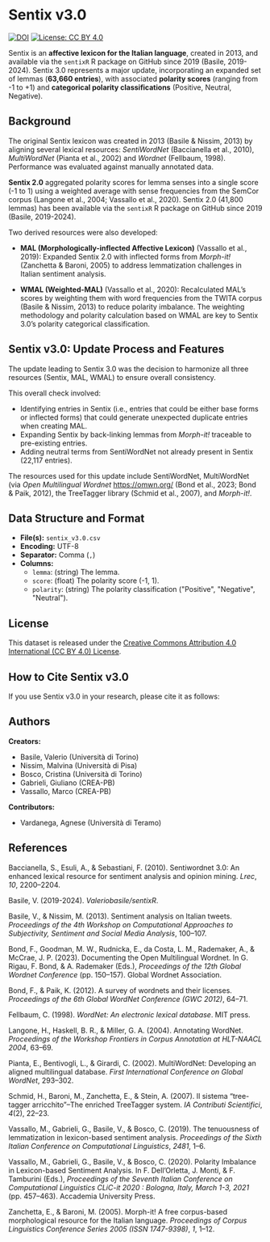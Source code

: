 # Sentix v3.0

[![DOI](https://zenodo.org/badge/DOI/YOUR_ZENODO_DOI.svg)](https://doi.org/YOUR_ZENODO_DOI) [![License: CC BY 4.0](https://img.shields.io/badge/License-CC%20BY%204.0-lightgrey.svg)](https://creativecommons.org/licenses/by/4.0/)


Sentix is an **affective lexicon for the Italian language**, created in 2013, and available via the `sentixR` R package on GitHub since 2019 (Basile, 2019-2024). Sentix 3.0 represents a major update, incorporating an expanded set of lemmas (**63,660 entries**), with associated **polarity scores** (ranging from -1 to +1) and **categorical polarity classifications** (Positive, Neutral, Negative).

## Background

The original Sentix lexicon was created in 2013 (Basile & Nissim, 2013) by aligning several lexical resources: *SentiWordNet* (Baccianella et al., 2010), *MultiWordNet* (Pianta et al., 2002) and *Wordnet* (Fellbaum, 1998). Performance was evaluated against manually annotated data.

**Sentix 2.0** aggregated polarity scores for lemma senses into a single score (-1 to 1) using a weighted average with sense frequencies from the SemCor corpus (Langone et al., 2004; Vassallo et al., 2020). Sentix 2.0 (41,800 lemmas) has been available via the `sentixR` R package on GitHub since 2019 (Basile, 2019-2024).

Two derived resources were also developed:

- **MAL (Morphologically-inflected Affective Lexicon)** (Vassallo et al., 2019): Expanded Sentix 2.0 with inflected forms from *Morph-it!* (Zanchetta & Baroni, 2005) to address lemmatization challenges in Italian sentiment analysis.

- **WMAL (Weighted-MAL)** (Vassallo et al., 2020): Recalculated MAL’s scores by weighting them with word frequencies from the TWITA corpus (Basile & Nissim, 2013) to reduce polarity imbalance. The weighting methodology and polarity calculation based on WMAL are key to Sentix 3.0’s polarity categorical classification.

## Sentix v3.0: Update Process and Features

The update leading to Sentix 3.0 was the decision to harmonize all three resources (Sentix, MAL, WMAL) to ensure overall consistency.

This overall check involved:
* Identifying entries in Sentix (i.e., entries that could be either base forms or inflected forms) that could generate unexpected duplicate entries when creating MAL.
* Expanding Sentix by back-linking lemmas from *Morph-it!* traceable to pre-existing entries.
* Adding neutral terms from SentiWordNet not already present in Sentix (22,117 entries).

The resources used for this update include SentiWordNet, MultiWordNet (via *Open Multilingual Wordnet* <https://omwn.org/> (Bond et al., 2023; Bond & Paik, 2012), the TreeTagger library (Schmid et al., 2007), and *Morph-it!*.

## Data Structure and Format

* **File(s):** `sentix_v3.0.csv`
* **Encoding:** UTF-8
* **Separator:** Comma (`,`)
* **Columns:**
    * `lemma`: (string) The lemma.
    * `score`: (float) The polarity score (-1, 1).
    * `polarity`: (string) The polarity classification ("Positive", "Negative", "Neutral").


## License

This dataset is released under the [Creative Commons Attribution 4.0 International (CC BY 4.0) License](https://creativecommons.org/licenses/by/4.0/).

## How to Cite Sentix v3.0

If you use Sentix v3.0 in your research, please cite it as follows:



## Authors 

**Creators:**
* Basile, Valerio (Università di Torino)
* Nissim, Malvina (Università di Pisa)
* Bosco, Cristina (Università di Torino)
* Gabrieli, Giuliano (CREA-PB)
* Vassallo, Marco (CREA-PB)

**Contributors:**
* Vardanega, Agnese (Università di Teramo)



## References

Baccianella, S., Esuli, A., & Sebastiani, F. (2010). Sentiwordnet 3.0: An enhanced lexical resource for sentiment analysis and opinion mining. *Lrec*, *10*, 2200–2204.

Basile, V. (2019-2024). *Valeriobasile/sentixR*.

Basile, V., & Nissim, M. (2013). Sentiment analysis on Italian tweets. *Proceedings of the 4th Workshop on Computational Approaches to Subjectivity, Sentiment and Social Media Analysis*, 100–107.

Bond, F., Goodman, M. W., Rudnicka, E., da Costa, L. M., Rademaker, A., & McCrae, J. P. (2023). Documenting the Open Multilingual Wordnet. In G. Rigau, F. Bond, & A. Rademaker (Eds.), *Proceedings of the 12th Global Wordnet Conference* (pp. 150–157). Global Wordnet Association.

Bond, F., & Paik, K. (2012). A survey of wordnets and their licenses. *Proceedings of the 6th Global WordNet Conference (GWC 2012)*, 64–71.

Fellbaum, C. (1998). *WordNet: An electronic lexical database*. MIT press.

Langone, H., Haskell, B. R., & Miller, G. A. (2004). Annotating WordNet. *Proceedings of the Workshop Frontiers in Corpus Annotation at HLT-NAACL 2004*, 63–69.

Pianta, E., Bentivogli, L., & Girardi, C. (2002). MultiWordNet: Developing an aligned multilingual database. *First International Conference on Global WordNet*, 293–302.

Schmid, H., Baroni, M., Zanchetta, E., & Stein, A. (2007). Il sistema “tree-tagger arricchito”–The enriched TreeTagger system. *IA Contributi Scientifici*, *4*(2), 22–23.

Vassallo, M., Gabrieli, G., Basile, V., & Bosco, C. (2019). The tenuousness of lemmatization in lexicon-based sentiment analysis. *Proceedings of the Sixth Italian Conference on Computational Linguistics*, *2481*, 1–6.

Vassallo, M., Gabrieli, G., Basile, V., & Bosco, C. (2020). Polarity Imbalance in Lexicon-based Sentiment Analysis. In F. Dell’Orletta, J. Monti, & F. Tamburini (Eds.), *Proceedings of the Seventh Italian Conference on Computational Linguistics CLiC-it 2020 : Bologna, Italy, March 1-3, 2021* (pp. 457–463). Accademia University Press.

Zanchetta, E., & Baroni, M. (2005). Morph-it! A free corpus-based morphological resource for the Italian language. *Proceedings of Corpus Linguistics Conference Series 2005 (ISSN 1747-9398)*, *1*, 1–12.


